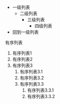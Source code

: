 - 一级列表
  - 二级列表
    - 三级列表
        - 四级列表
- 回到一级列表

有序列表
1. 有序列表1
2. 有序列表2
3. 有序列表3
    1. 有序列表3.1
    2. 有序列表3.2
    3. 有序列表3.3
        1. 有序列表3.3.1
        2. 有序列表3.3.2
